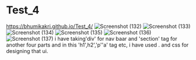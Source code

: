 # Test_4
https://bhumikakri.github.io/Test_4/
![Screenshot (132)](https://github.com/Bhumikakri/Test_4/assets/128302166/47fc9601-a8af-4ed3-973e-a46caa1225b8)
![Screenshot (133)](https://github.com/Bhumikakri/Test_4/assets/128302166/bd13b934-1913-4c8d-bb12-a655d16d23c7)
![Screenshot (134)](https://github.com/Bhumikakri/Test_4/assets/128302166/1d14270f-7628-466e-af11-b6b92c617646)
![Screenshot (135)](https://github.com/Bhumikakri/Test_4/assets/128302166/d085c064-806b-410a-80d5-beb6b7f0b0c3)
![Screenshot (136)](https://github.com/Bhumikakri/Test_4/assets/128302166/703d310a-87e3-4fad-8f20-8801a4c5fa73)
![Screenshot (137)](https://github.com/Bhumikakri/Test_4/assets/128302166/5f073691-adbd-4623-be09-bdbf94f7cd08)
i have taking'div' for nav baar and 'section' tag for another four parts and in this 'h1',h2','p''a' tag etc,
i have used .
and css for designing that ui.


